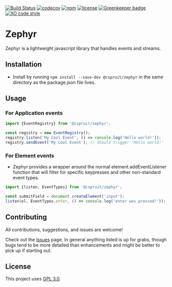 [![Build Status](https://travis-ci.com/CassandraSpruit/Zephyr.svg?branch=master)](https://travis-ci.com/CassandraSpruit/Zephyr)
[![codecov](https://codecov.io/gh/CassandraSpruit/Zephyr/branch/master/graph/badge.svg)](https://codecov.io/gh/CassandraSpruit/Zephyr)
[![npm](https://img.shields.io/npm/v/@cspruit/zephyr)](https://www.npmjs.com/package/@cspruit/Zephyr)
[![license](https://img.shields.io/github/license/CassandraSpruit/Zephyr)](https://github.com/CassandraSpruit/Zephyr/blob/master/LICENSE)
[![Greenkeeper badge](https://badges.greenkeeper.io/CassandraSpruit/Zephyr.svg)](https://greenkeeper.io/)
[![XO code style](https://img.shields.io/badge/code_style-XO-5ed9c7.svg)](https://github.com/xojs/xo)

# Zephyr

Zephyr is a lightweight javascript library that handles events and streams.

## Installation

- Install by running ```npm install --save-dev @cspruit/zephyr``` in the same directory as the package.json file lives.

## Usage

### For Application events
```javascript
import {EventRegistry} from '@cspruit/zephyr';

const registry = new EventRegistry();
registry.listen('My Cool Event', () => console.log('Hello world!'));
registry.sendEvent('My Cool Event'); // Should trigger 'Hello world!'
```

### For Element events
- Zephyr provides a wrapper around the normal element.addEventListener function that will filter for specific keypresses and other non-standard event types.

```javascript
import {listen, EventTypes} from '@cspruit/zephyr';

const submitField = document.createElement('input');
listen(el, EventTypes.enter, () => console.log('enter was pressed!'));
```

## Contributing
All contributions, suggestions, and issues are welcome!

Check out the [Issues](https://github.com/CassandraSpruit/Zephyr/issues) page. In general anything listed is up for grabs, though bugs tend to be more detailed than enhancements and might be better to pick up if starting out.

## License
This project uses [GPL 3.0](https://github.com/CassandraSpruit/Vivi/blob/master/LICENSE).
